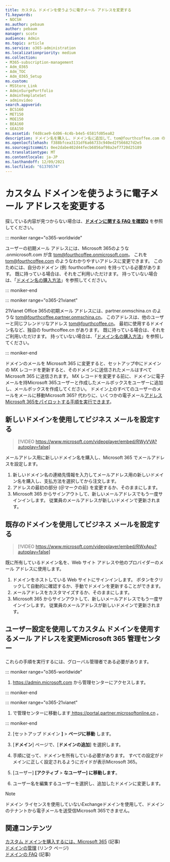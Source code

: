 ```yaml
---
title: カスタム ドメインを使うように電子メール アドレスを変更する
f1.keywords:
- NOCSH
ms.author: pebaum
author: pebaum
manager: scotv
audience: Admin
ms.topic: article
ms.service: o365-administration
ms.localizationpriority: medium
ms.collection:
- M365-subscription-management
- Adm_O365
- Adm_TOC
- Adm_O365_Setup
ms.custom:
- MSStore_Link
- AdminSurgePortfolio
- AdminTemplateSet
- adminvideo
search.appverid:
- BCS160
- MET150
- MOE150
- BEA160
- GEA150
ms.assetid: f4d8cae9-6d06-4c4b-b4e5-6581fd05ea82
description: ドメイン名を購入し、ドメイン名に追加して、tom@fourthcoffee.com のような使いMicrosoft 365。
ms.openlocfilehash: f388bfcea3131df6a66733c940ed2f566827d2e5
ms.sourcegitcommit: 0ee2dabe402d44fecb6856af98a2ef7720d25189
ms.translationtype: MT
ms.contentlocale: ja-JP
ms.lasthandoff: 12/09/2021
ms.locfileid: "61370574"
---
```

# <a name="change-your-email-address-to-use-your-custom-domain"></a>カスタム ドメインを使うように電子メール アドレスを変更する

 探している内容が見つからない場合は、**[ドメインに関する FAQ を確認Q](../setup/domains-faq.yml)** を参照してください。 
  
::: moniker range="o365-worldwide"

ユーザーの初期メール アドレスには、Microsoft 365のような .onmicrosoft.com が含 tom@fourthcoffee.onmicrosoft.com。 これを tom@fourthcoffee.com のようなわかりやすいアドレスに変更できます。 このためには、自分のドメイン (例: fourthcoffee.com) を持っている必要があります。 既に持っている場合は、それをご利用いただけます。 持っていない場合は、「[ドメイン名の購入方法](../get-help-with-domains/buy-a-domain-name.md)」を参照してください。

::: moniker-end

::: moniker range="o365-21vianet"

21Vianet Office 365の初期メール アドレスには、partner.onmschina.cn のような tom@fourthcoffee.partner.onmschina.cn。 このアドレスは、他のユーザーと同じフレンドリなアドレス tom@fourthcoffee.cn。 最初に使用するドメイン名など、独自の fourthcoffee.cn があります。 既に持っている場合は、それをご利用いただけます。 持っていない場合は、「[ドメイン名の購入方法](../get-help-with-domains/buy-a-domain-name.md)」を参照してください。

::: moniker-end

ドメインのメールを Microsoft 365 に変更すると、セットアップ中にドメインの MX レコードを更新すると、そのドメインに送信されたメールはすべて Microsoft 365 に送信されます。 MX レコードを変更する前に、ドメインに電子メールを持Microsoft 365ユーザーと作成したメールボックスをユーザーに追加し、メールボックスを作成してください。 ドメイン上のすべてのユーザーのメールをメールに移動Microsoft 365? 代わりに、いくつかの電子メール[アドレスMicrosoft 365をパイロットする手順を実行できます](../misc/pilot-microsoft-365-from-my-custom-domain.md)。
  
## <a name="set-up-business-email-with-a-new-domain"></a>新しいドメインを使用してビジネス メールを設定する

> [!VIDEO https://www.microsoft.com/videoplayer/embed/RWyVVA?autoplay=false]

メールアドレス用に新しいドメイン名を購入し、Microsoft 365 でメールアドレスを設定します。

1. 新しいドメイン名の連絡先情報を入力してメールアドレス用の新しいドメイン名を購入し、支払方法を選択してから注文します。
1. アドレスの最初の部分 (＠マークの前) を変更するか、そのままにします。 
1. Microsoft 365 からサインアウトして、新しいメールアドレスでもう一度サインインします。 従業員のメールアドレスが新しいドメインで更新されます。 

## <a name="set-up-business-email-with-an-existing-domain"></a>既存のドメインを使用してビジネス メールを設定する

> [!VIDEO https://www.microsoft.com/videoplayer/embed/RWxApu?autoplay=false]

既に所有しているドメイン名を、Web サイト アドレスや他のプロバイダーのメール アドレスに使用します。

1. ドメインをホストしている Web サイトにサインインします。 ボタンをクリックして自動的に確認するか、手動でドメインを更新することができます。 
1. メールアドレスをカスタマイズするか、そのままにします。
1. Microsoft 365 からサインアウトして、新しいメールアドレスでもう一度サインインします。 従業員のメールアドレスが新しいドメインで更新されます。

## <a name="change-your-email-address-to-use-your-custom-domain-using-the-microsoft-365-admin-center"></a>ユーザー設定を使用してカスタム ドメインを使用するメール アドレスを変更Microsoft 365 管理センター

これらの手順を実行するには、グローバル管理者である必要があります。

::: moniker range="o365-worldwide"

1. <a href="https://go.microsoft.com/fwlink/p/?linkid=2024339" target="_blank">https://admin.microsoft.com</a> から管理センターにアクセスします。

::: moniker-end

::: moniker range="o365-21vianet"

1. で管理センターに移動します<a href="https://go.microsoft.com/fwlink/p/?linkid=850627" target="_blank"> https://portal.partner.microsoftonline.cn </a>。

::: moniker-end

2. [セットアップ ドメイン **]**  >  **ページに移動** します。

3. [**ドメイン**] ページで、[**ドメインの追加**] を選択します。

4. 手順に従って、ドメインを所有している必要があります。 すべての設定がドメインに正しく設定されるようにガイドが表示Microsoft 365。

5. [ユーザー] **[アクティブ**  >  **なユーザー] に移動します**。

6. ユーザー名を編集するユーザーを選択し、追加したドメインに変更します。

> [!NOTE]
> ドメイン ライセンスを使用していないExchangeドメインを使用して、ドメインのテナントから電子メールを送受信Microsoft 365できません。
  
## <a name="related-content"></a>関連コンテンツ

[カスタム ドメインを購入するには、Microsoft 365](../get-help-with-domains/buy-a-domain-name.md) (記事)\
[ドメインの管理](/admin) (リンク ページ)\
[ドメインの FAQ](../setup/domains-faq.yml) (記事)